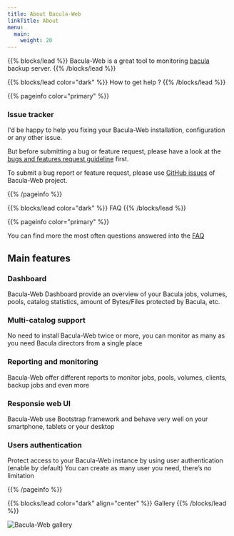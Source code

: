 ```yaml
---
title: About Bacula-Web
linkTitle: About
menu:
  main:
    weight: 20
---
```


{{% blocks/lead %}}
Bacula-Web is a great tool to monitoring [bacula](https://www.bacula.org) backup server.
{{% /blocks/lead %}}

{{% blocks/lead color="dark" %}}
How to get help ?
{{% /blocks/lead %}}

{{% pageinfo color="primary" %}}

### Issue tracker

I'd be happy to help you fixing your Bacula-Web installation, configuration or any other issue.

But before submitting a bug or feature request, please have a look at the [bugs and features request guideline](https://docs.bacula-web.org/en/latest/03_gethelp/support.html#bug-report-guideline) first.

To submit a bug report or feature request, please use [GitHub issues](https://github.com/bacula-web/bacula-web/issues) of Bacula-Web project.

{{% /pageinfo %}}

<!-- FAQ -->
{{% blocks/lead color="dark" %}}
FAQ
{{% /blocks/lead %}}

  {{% pageinfo color="primary" %}}

You can find more the most often questions answered into the [FAQ](https://docs.bacula-web.org/en/latest/03_gethelp/faq.html)

## Main features

### Dashboard

Bacula-Web Dashboard provide an overview of your Bacula jobs, volumes, pools, catalog statistics, amount of Bytes/Files protected by Bacula, etc.

### Multi-catalog support

No need to install Bacula-Web twice or more, you can monitor as many as you need Bacula directors from a single place

### Reporting and monitoring

Bacula-Web offer different reports to monitor jobs, pools, volumes, clients, backup jobs and even more

### Responsie web UI

Bacula-Web use Bootstrap framework and behave very well on your smartphone, tablets or your desktop

### Users authentication

Protect access to your Bacula-Web instance by using user authentication (enable by default) You can create as many user you need, there’s no limitation

{{% /pageinfo %}}

{{% blocks/lead color="dark" align="center" %}}
Gallery
{{% /blocks/lead %}}

![Bacula-Web gallery](/about/bacula-web-slides.gif "Image title")
